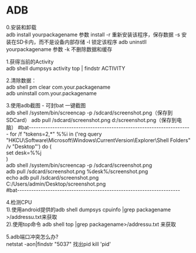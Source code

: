 # ADB

0.安装和卸载  
adb install yourpackagename  参数 install -r 重新安装该程序，保存数据 -s 安装在SD卡内，而不是设备内部存储 -l 锁定该程序
adb uninstll yourpackagename  参数 -k 不删除数据和缓存

1.获得当前的Activity  
adb shell dumpsys activity top | findstr ACTIVITY  

2.清除数据：  
adb shell pm clear com.your.packagename  
adb uninstall com.your.packagename  

3.使用adb截图 - 可封bat 一键截图  
adb shell /system/bin/screencap -p /sdcard/screenshot.png（保存到SDCard）
adb pull /sdcard/screenshot.png d:/screenshot.png（保存到电脑）
#bat---------------------------------------------------------------------
for /f "tokens=2,*" %%i in ('reg query "HKCU\Software\Microsoft\Windows\CurrentVersion\Explorer\Shell Folders" /v   "Desktop"') do (  
set desk=%%j  
)  
adb shell /system/bin/screencap -p /sdcard/screenshot.png  
adb pull /sdcard/screenshot.png %desk%/screenshot.png  
echo adb pull /sdcard/screenshot.png C:/Users/admin/Desktop/screenshot.png  
#bat---------------------------------------------------------------------

4.检测CPU  
1).使用android提供的adb shell dumpsys cpuinfo |grep packagename >/addressu.txt来获取  
2).使用top命令 adb shell top |grep packagename>/addressu.txt 来获取  

5.adb端口冲突怎么办?  
netstat -aon|findstr "5037"   找出pid
kill 'pid'  

